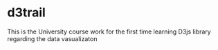# d3trail
This is the University course work for the first time learning D3js library regarding the data vasualizaton

